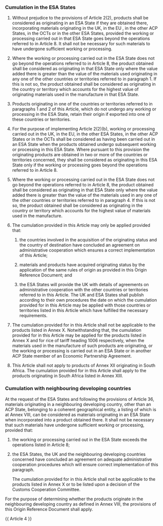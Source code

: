 ### Cumulation in the ESA States

1. Without prejudice to the provisions of Article 2(2), products shall be considered as originating in an ESA State if they are obtained there, incorporating materials originating in the UK, in the EU , in the other ACP States, in the OCTs or in the other ESA States, provided the working or processing carried out in that ESA State goes beyond the operations referred to in Article 8. It shall not be necessary for such materials to have undergone sufficient working or processing.

2. Where the working or processing carried out in the ESA State does not go beyond the operations referred to in Article 8, the product obtained shall be considered as originating in that ESA State only where the value added there is greater than the value of the materials used originating in any one of the other countries or territories referred to in paragraph 1. If this is not so, the product obtained shall be considered as originating in the country or territory which accounts for the highest value of originating materials used in the manufacture in that ESA State.

3. Products originating in one of the countries or territories referred to in paragraphs 1 and 2 of this Article, which do not undergo any working or processing in the ESA State, retain their origin if exported into one of these countries or territories.

4. For the purpose of implementing Article 2(2)(b), working or processing carried out in the UK, in the EU, in the other ESA States, in the other ACP States or in the OCTs shall be considered as having been carried out in an ESA State when the products obtained undergo subsequent working or processing in this ESA State. Where pursuant to this provision the originating products are obtained in two or more of the countries or territories concerned, they shall be considered as originating in this ESA State only if the working or processing goes beyond the operations referred to in Article 8.

5. Where the working or processing carried out in the ESA State does not go beyond the operations referred to in Article 8, the product obtained shall be considered as originating in that ESA State only where the value added there is greater than the value of the materials used in any one of the other countries or territories referred to in paragraph 4. If this is not so, the product obtained shall be considered as originating in the country or territory which accounts for the highest value of materials used in the manufacture.

6. The cumulation provided in this Article may only be applied provided that:

   1. the countries involved in the acquisition of the originating status and the country of destination have concluded an agreement on administrative cooperation which ensures a correct implementation of this Article;

   2. materials and products have acquired originating status by the application of the same rules of origin as provided in this Origin Reference Document; and

   3. the ESA States will provide the UK with details of agreements on administrative cooperation with the other countries or territories referred to in this Article. The UK and ESA States shall publish according to their own procedures the date on which the cumulation provided for in this Article may be applied with those countries or territories listed in this Article which have fulfilled the necessary requirements.

7. The cumulation provided for in this Article shall not be applicable to the products listed in Annex X. Notwithstanding that, the cumulation provided for in this Article may be applied for the products listed in Annex X and for rice of tariff heading 1006 respectively, when the materials used in the manufacture of such products are originating, or the working or processing is carried out in an ESA State or in another ACP State member of an Economic Partnership Agreement.

8. This Article shall not apply to products of Annex XII originating in South Africa. The cumulation provided for in this Article shall apply to the products originating in South Africa listed in Annex XIII. 

### Cumulation with neighbouring developing countries

At the request of the ESA States and following the provisions of Article 36, materials originating in a neighbouring developing country, other than an ACP State, belonging to a coherent geographical entity, a listing of which is at Annex VIII, can be considered as materials originating in an ESA State when incorporated into a product obtained there. It shall not be necessary that such materials have undergone sufficient working or processing, provided that:

1. the working or processing carried out in the ESA State exceeds the operations listed in Article 8;

2. the ESA States, the UK and the neighbouring developing countries concerned have concluded an agreement on adequate administrative cooperation procedures which will ensure correct implementation of this paragraph.

    The cumulation provided for in this Article shall not be applicable to the products listed in Annex X or to be listed upon a decision of the Customs Cooperation Committee.

For the purpose of determining whether the products originate in the neighbouring developing country as defined in Annex VIII, the provisions of this Origin Reference Document shall apply.

{{ Article 4 }}
